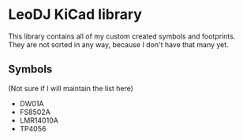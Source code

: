 # LeoDJ KiCad library

This library contains all of my custom created symbols and footprints.  
They are not sorted in any way, because I don't have that many yet.

## Symbols

(Not sure if I will maintain the list here)

- DW01A
- FS8502A
- LMR14010A
- TP4056